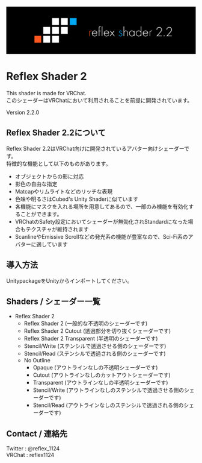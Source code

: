 ![Header](Images/RS_Header.png)

# Reflex Shader 2
This shader is made for VRChat.  
このシェーダーはVRChatにおいて利用されることを前提に開発されています。

Version 2.2.0

## Reflex Shader 2.2について
Reflex Shader 2.2はVRChat向けに開発されているアバター向けシェーダーです。  
特徴的な機能として以下のものがあります。
- オブジェクトからの影に対応
- 影色の自由な指定
- Matcapやリムライトなどのリッチな表現
- 色味や明るさはCubed's Unity Shaderに似ています
- 各機能にマスクを入れる場所を用意してあるので、一部のみ機能を有効化することができます。
- VRChatのSafety設定においてシェーダーが無効化されStandardになった場合もテクスチャが維持されます
- ScanlineやEmissive Scrollなどの発光系の機能が豊富なので、Sci-Fi系のアバターに適しています

## 導入方法
UnitypackageをUnityからインポートしてください。

## Shaders / シェーダー一覧
- Reflex Shader 2
  - Reflex Shader 2 (一般的な不透明のシェーダーです)
  - Reflex Shader 2 Cutout (透過部分を切り抜くシェーダーです)
  - Reflex Shader 2 Transparent (半透明のシェーダーです)
  - Stencil/Write (ステンシルで透過させる側のシェーダーです)
  - Stencil/Read (ステンシルで透過される側のシェーダーです) 
  - No Outline
    - Opaque (アウトラインなしの不透明シェーダーです)
    - Cutout (アウトラインなしのカットアウトシェーダーです)
    - Transparent (アウトラインなしの半透明シェーダーです)
    - Stencil/Write (アウトラインなしのステンシルで透過させる側のシェーダーです) 
    - Stencil/Read (アウトラインなしのステンシルで透過される側のシェーダーです) 

## Contact / 連絡先
Twitter : @reflex_1124  
VRChat : reflex1124